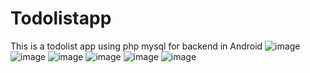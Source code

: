 # Todolistapp
This is a todolist app using php mysql for backend in Android
![image](https://github.com/suganya-balasundaram/Todolistapp/blob/main/Screenshot_1606298159.png) ![image](https://github.com/suganya-balasundaram/Todolistapp/blob/main/Screenshot_1606298239.png) ![image](https://github.com/suganya-balasundaram/Todolistapp/blob/main/Screenshot_1606298270.png)
![image](https://github.com/suganya-balasundaram/Todolistapp/blob/main/Screenshot_1606298279.png) ![image](https://github.com/suganya-balasundaram/Todolistapp/blob/main/Screenshot_1606298290.png) ![image](https://github.com/suganya-balasundaram/Todolistapp/blob/main/Screenshot_1606298294.png)




